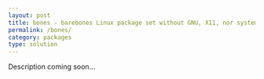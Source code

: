 ```yaml
---
layout: post
title: bones - barebones Linux package set without GNU, X11, nor systemd
permalink: /bones/
category: packages
type: solution
---
```

Description coming soon...
